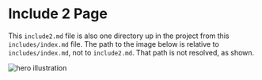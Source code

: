 # Include 2 Page

This `include2.md` file is also one directory up in the project from this `includes/index.md` file.
The path to the image below is relative to `includes/index.md`, not to `include2.md`. That path is not resolved, as shown.

![hero illustration](hero-illustration2.png)
